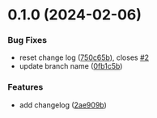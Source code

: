 # 0.1.0 (2024-02-06)


### Bug Fixes

* reset change log ([750c65b](https://github.com/ella-pavlechko/greetings-ci/commit/750c65b151246f15979fbb8246a40a93947ea787)), closes [#2](https://github.com/ella-pavlechko/greetings-ci/issues/2)
* update branch name ([0fb1c5b](https://github.com/ella-pavlechko/greetings-ci/commit/0fb1c5b36df7d32473cf01121f35179e65d34507))


### Features

* add changelog ([2ae909b](https://github.com/ella-pavlechko/greetings-ci/commit/2ae909b39cb9ba555c189798560c7fb12d0bec96))



